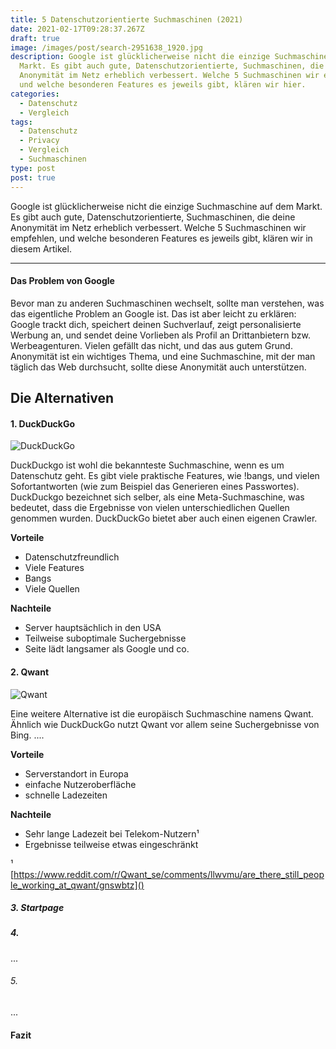 ```yaml
---
title: 5 Datenschutzorientierte Suchmaschinen (2021)
date: 2021-02-17T09:28:37.267Z
draft: true
image: /images/post/search-2951638_1920.jpg
description: Google ist glücklicherweise nicht die einzige Suchmaschine auf dem
  Markt. Es gibt auch gute, Datenschutzorientierte, Suchmaschinen, die deine
  Anonymität im Netz erheblich verbessert. Welche 5 Suchmaschinen wir empfehlen,
  und welche besonderen Features es jeweils gibt, klären wir hier.
categories:
  - Datenschutz
  - Vergleich
tags:
  - Datenschutz
  - Privacy
  - Vergleich
  - Suchmaschinen
type: post
post: true
---
```

Google ist glücklicherweise nicht die einzige Suchmaschine auf dem Markt. Es gibt auch gute, Datenschutzorientierte, Suchmaschinen, die deine Anonymität im Netz erheblich verbessert. Welche 5 Suchmaschinen wir empfehlen, und welche besonderen Features es jeweils gibt, klären wir in diesem Artikel.

- - -

#### Das Problem von Google

Bevor man zu anderen Suchmaschinen wechselt, sollte man verstehen, was das eigentliche Problem an Google ist. Das ist aber leicht zu erklären: Google trackt dich, speichert deinen Suchverlauf, zeigt personalisierte Werbung an, und sendet deine Vorlieben als Profil an Drittanbietern bzw. Werbeagenturen. Vielen gefällt das nicht, und das aus gutem Grund. Anonymität ist ein wichtiges Thema, und eine Suchmaschine, mit der man täglich das Web durchsucht, sollte diese Anonymität auch unterstützen.

## Die Alternativen

#### 1. DuckDuckGo

![DuckDuckGo](/images/post/bildschirmfoto-von-2021-03-19-10-48-57.png "Die Startseite von DuckDuckGo")

DuckDuckgo ist wohl die bekannteste Suchmaschine, wenn es um Datenschutz geht. Es gibt viele praktische Features, wie !bangs, und vielen Sofortantworten (wie zum Beispiel das Generieren eines Passwortes). DuckDuckgo bezeichnet sich selber, als eine Meta-Suchmaschine, was bedeutet, dass die Ergebnisse von vielen unterschiedlichen Quellen genommen wurden. DuckDuckGo bietet aber auch einen eigenen Crawler. 

**Vorteile**

* Datenschutzfreundlich
* Viele Features
* Bangs
* Viele Quellen

**Nachteile**

* Server hauptsächlich in den USA
* Teilweise suboptimale Suchergebnisse
* Seite lädt langsamer als Google und co.

#### 2. Qwant

![Qwant](/images/post/bildschirmfoto-von-2021-03-19-10-52-08.png "Die Startseite von Qwant")

Eine weitere Alternative ist die europäisch Suchmaschine namens Qwant. Ähnlich wie DuckDuckGo nutzt Qwant vor allem seine Suchergebnisse von Bing. ....

**Vorteile**

* Serverstandort in Europa
* einfache Nutzeroberfläche
* schnelle Ladezeiten

**Nachteile**
* Sehr lange Ladezeit bei Telekom-Nutzern¹
* Ergebnisse teilweise etwas eingeschränkt

¹ [https://www.reddit.com/r/Qwant_se/comments/llwvmu/are_there_still_people_working_at_qwant/gnswbtz]()





##### 3. Startpage



##### 4. 

...

###### 5.

...

#### Fazit